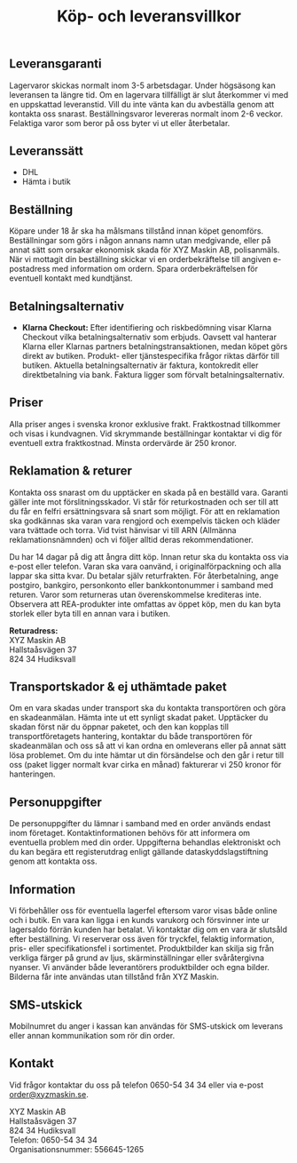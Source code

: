 ﻿---
title: Köp- och leveransvillkor
layout: layouts/page.njk
---

## Leveransgaranti
Lagervaror skickas normalt inom 3-5 arbetsdagar. Under högsäsong kan leveransen ta längre tid. Om en lagervara tillfälligt är slut återkommer vi med en uppskattad leveranstid. Vill du inte vänta kan du avbeställa genom att kontakta oss snarast. Beställningsvaror levereras normalt inom 2-6 veckor. Felaktiga varor som beror på oss byter vi ut eller återbetalar.

## Leveranssätt
- DHL
- Hämta i butik

## Beställning
Köpare under 18 år ska ha målsmans tillstånd innan köpet genomförs. Beställningar som görs i någon annans namn utan medgivande, eller på annat sätt som orsakar ekonomisk skada för XYZ Maskin AB, polisanmäls. När vi mottagit din beställning skickar vi en orderbekräftelse till angiven e-postadress med information om ordern. Spara orderbekräftelsen för eventuell kontakt med kundtjänst.

## Betalningsalternativ
- **Klarna Checkout:** Efter identifiering och riskbedömning visar Klarna Checkout vilka betalningsalternativ som erbjuds. Oavsett val hanterar Klarna eller Klarnas partners betalningstransaktionen, medan köpet görs direkt av butiken. Produkt- eller tjänstespecifika frågor riktas därför till butiken. Aktuella betalningsalternativ är faktura, kontokredit eller direktbetalning via bank. Faktura ligger som förvalt betalningsalternativ.

## Priser
Alla priser anges i svenska kronor exklusive frakt. Fraktkostnad tillkommer och visas i kundvagnen. Vid skrymmande beställningar kontaktar vi dig för eventuell extra fraktkostnad. Minsta ordervärde är 250 kronor.

## Reklamation & returer
Kontakta oss snarast om du upptäcker en skada på en beställd vara. Garanti gäller inte mot förslitningsskador. Vi står för returkostnaden och ser till att du får en felfri ersättningsvara så snart som möjligt. För att en reklamation ska godkännas ska varan vara rengjord och exempelvis täcken och kläder vara tvättade och torra. Vid tvist hänvisar vi till ARN (Allmänna reklamationsnämnden) och vi följer alltid deras rekommendationer.

Du har 14 dagar på dig att ångra ditt köp. Innan retur ska du kontakta oss via e-post eller telefon. Varan ska vara oanvänd, i originalförpackning och alla lappar ska sitta kvar. Du betalar själv returfrakten. För återbetalning, ange postgiro, bankgiro, personkonto eller bankkontonummer i samband med returen. Varor som returneras utan överenskommelse krediteras inte. Observera att REA-produkter inte omfattas av öppet köp, men du kan byta storlek eller byta till en annan vara i butiken.

**Returadress:**  
XYZ Maskin AB  
Hallstaåsvägen 37  
824 34 Hudiksvall

## Transportskador & ej uthämtade paket
Om en vara skadas under transport ska du kontakta transportören och göra en skadeanmälan. Hämta inte ut ett synligt skadat paket. Upptäcker du skadan först när du öppnar paketet, och den kan kopplas till transportföretagets hantering, kontaktar du både transportören för skadeanmälan och oss så att vi kan ordna en omleverans eller på annat sätt lösa problemet. Om du inte hämtar ut din försändelse och den går i retur till oss (paket ligger normalt kvar cirka en månad) fakturerar vi 250 kronor för hanteringen.

## Personuppgifter
De personuppgifter du lämnar i samband med en order används endast inom företaget. Kontaktinformationen behövs för att informera om eventuella problem med din order. Uppgifterna behandlas elektroniskt och du kan begära ett registerutdrag enligt gällande dataskyddslagstiftning genom att kontakta oss.

## Information
Vi förbehåller oss för eventuella lagerfel eftersom varor visas både online och i butik. En vara kan ligga i en kunds varukorg och försvinner inte ur lagersaldo förrän kunden har betalat. Vi kontaktar dig om en vara är slutsåld efter beställning. Vi reserverar oss även för tryckfel, felaktig information, pris- eller specifikationsfel i sortimentet. Produktbilder kan skilja sig från verkliga färger på grund av ljus, skärminställningar eller svåråtergivna nyanser. Vi använder både leverantörers produktbilder och egna bilder. Bilderna får inte användas utan tillstånd från XYZ Maskin.

## SMS-utskick
Mobilnumret du anger i kassan kan användas för SMS-utskick om leverans eller annan kommunikation som rör din order.

## Kontakt
Vid frågor kontaktar du oss på telefon 0650-54 34 34 eller via e-post order@xyzmaskin.se.

XYZ Maskin AB  
Hallstaåsvägen 37  
824 34 Hudiksvall  
Telefon: 0650-54 34 34  
Organisationsnummer: 556645-1265